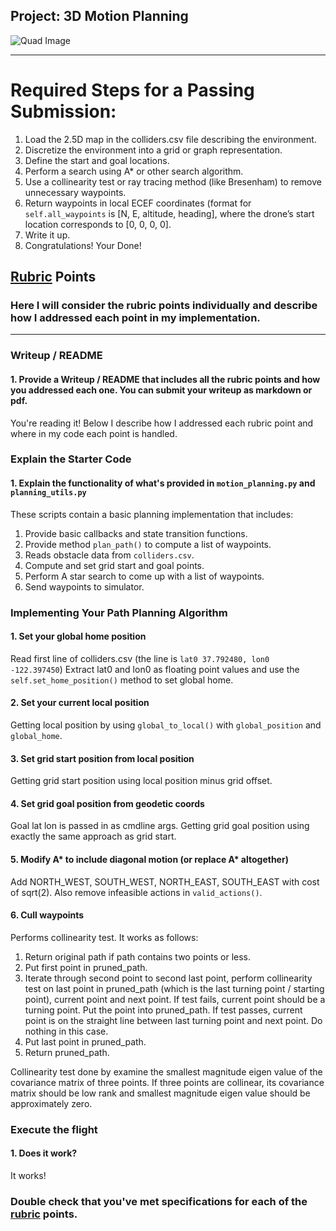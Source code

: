 ## Project: 3D Motion Planning
![Quad Image](./misc/enroute.png)

---


# Required Steps for a Passing Submission:
1. Load the 2.5D map in the colliders.csv file describing the environment.
2. Discretize the environment into a grid or graph representation.
3. Define the start and goal locations.
4. Perform a search using A* or other search algorithm.
5. Use a collinearity test or ray tracing method (like Bresenham) to remove unnecessary waypoints.
6. Return waypoints in local ECEF coordinates (format for `self.all_waypoints` is [N, E, altitude, heading], where the drone’s start location corresponds to [0, 0, 0, 0].
7. Write it up.
8. Congratulations! Your Done!

## [Rubric](https://review.udacity.com/#!/rubrics/1534/view) Points
### Here I will consider the rubric points individually and describe how I addressed each point in my implementation.  

---
### Writeup / README

#### 1. Provide a Writeup / README that includes all the rubric points and how you addressed each one.  You can submit your writeup as markdown or pdf.  

You're reading it! Below I describe how I addressed each rubric point and where in my code each point is handled.

### Explain the Starter Code

#### 1. Explain the functionality of what's provided in `motion_planning.py` and `planning_utils.py`
These scripts contain a basic planning implementation that includes:
1) Provide basic callbacks and state transition functions.
2) Provide method `plan_path()` to compute a list of waypoints.
3) Reads obstacle data from `colliders.csv`.
4) Compute and set grid start and goal points.
5) Perform A star search to come up with a list of waypoints.
6) Send waypoints to simulator.

### Implementing Your Path Planning Algorithm

#### 1. Set your global home position
Read first line of colliders.csv (the line is `lat0 37.792480, lon0 -122.397450`)
Extract lat0 and lon0 as floating point values and use the `self.set_home_position()` method to set global home.

#### 2. Set your current local position
Getting local position by using `global_to_local()` with `global_position` and `global_home`.

#### 3. Set grid start position from local position
Getting grid start position using local position minus grid offset.

#### 4. Set grid goal position from geodetic coords
Goal lat lon is passed in as cmdline args. Getting grid goal position using exactly the same approach as grid start.

#### 5. Modify A* to include diagonal motion (or replace A* altogether)
Add NORTH_WEST, SOUTH_WEST, NORTH_EAST, SOUTH_EAST with cost of sqrt(2).
Also remove infeasible actions in `valid_actions()`.

#### 6. Cull waypoints 
Performs collinearity test. It works as follows:
1) Return original path if path contains two points or less.
2) Put first point in pruned_path.
3) Iterate through second point to second last point, perform collinearity test on
last point in pruned_path (which is the last turning point / starting point), current point and next point.
If test fails, current point should be a turning point. Put the point into pruned_path.
If test passes, current point is on the straight line between last turning point and next point. Do nothing in this case.
4) Put last point in pruned_path.
5) Return pruned_path.

Collinearity test done by examine the smallest magnitude eigen value of the covariance matrix of three points.
If three points are collinear, its covariance matrix should be low rank and smallest magnitude eigen value should be
approximately zero.

### Execute the flight
#### 1. Does it work?
It works!

### Double check that you've met specifications for each of the [rubric](https://review.udacity.com/#!/rubrics/1534/view) points.
